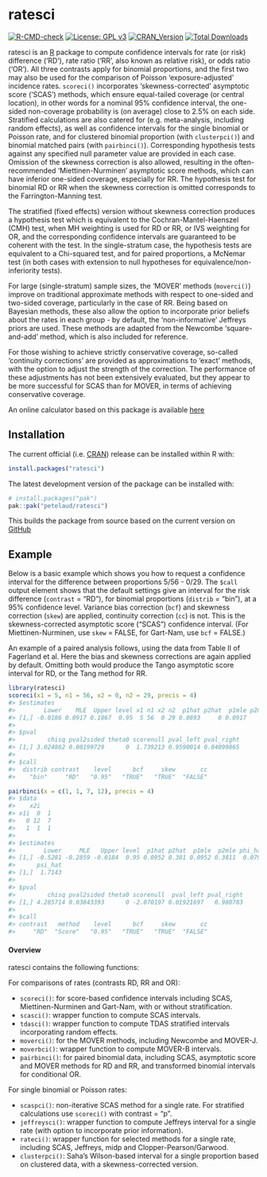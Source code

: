 
<!-- README.md is generated from README.Rmd. Please edit that file -->

# ratesci

<!-- badges: start -->

[![R-CMD-check](https://github.com/petelaud/ratesci/actions/workflows/R-CMD-check.yaml/badge.svg)](https://github.com/petelaud/ratesci/actions/workflows/R-CMD-check.yaml)
[![License: GPL
v3](https://img.shields.io/badge/License-GPLv3-blue.svg)](https://www.gnu.org/licenses/gpl-3.0)
[![CRAN_Version](https://www.r-pkg.org/badges/version/ratesci)](https://cran.r-project.org/package=ratesci)
[![Total
Downloads](https://cranlogs.r-pkg.org/badges/grand-total/ratesci)](https://cranlogs.r-pkg.org/badges/grand-total/ratesci)
<!-- badges: end -->

ratesci is an [R](https://www.r-project.org) package to compute
confidence intervals for rate (or risk) difference (‘RD’), rate ratio
(‘RR’, also known as relative risk), or odds ratio (‘OR’). All three
contrasts apply for binomial proportions, and the first two may also be
used for the comparison of Poisson ‘exposure-adjusted’ incidence rates.
`scoreci()` incorporates ‘skewness-corrected’ asymptotic score (‘SCAS’)
methods, which ensure equal-tailed coverage (or central location), in
other words for a nominal 95% confidence interval, the one-sided
non-coverage probability is (on average) close to 2.5% on each side.
Stratified calculations are also catered for (e.g. meta-analysis,
including random effects), as well as confidence intervals for the
single binomial or Poisson rate, and for clustered binomial proportion
(with `clusterpci()`) and binomial matched pairs (with `pairbinci()`).
Corresponding hypothesis tests against any specified null parameter
value are provided in each case. Omission of the skewness correction is
also allowed, resulting in the often-recommended ‘Miettinen-Nurminen’
asymptotic score methods, which can have inferior one-sided coverage,
especially for RR. The hypothesis test for binomial RD or RR when the
skewness correction is omitted corresponds to the Farrington-Manning
test.

The stratified (fixed effects) version without skewness correction
produces a hypothesis test which is equivalent to the
Cochran-Mantel-Haenszel (CMH) test, when MH weighting is used for RD or
RR, or IVS weighting for OR, and the corresponding confidence intervals
are guaranteed to be coherent with the test. In the single-stratum case,
the hypothesis tests are equivalent to a Chi-squared test, and for
paired proportions, a McNemar test (in both cases with extension to null
hypotheses for equivalence/non-inferiority tests).

For large (single-stratum) sample sizes, the ‘MOVER’ methods
(`moverci()`) improve on traditional approximate methods with respect to
one-sided and two-sided coverage, particularly in the case of RR. Being
based on Bayesian methods, these also allow the option to incorporate
prior beliefs about the rates in each group - by default, the
‘non-informative’ Jeffreys priors are used. These methods are adapted
from the Newcombe ‘square-and-add’ method, which is also included for
reference.

For those wishing to achieve strictly conservative coverage, so-called
‘continuity corrections’ are provided as approximations to ‘exact’
methods, with the option to adjust the strength of the correction. The
performance of these adjustments has not been extensively evaluated, but
they appear to be more successful for SCAS than for MOVER, in terms of
achieving conservative coverage.

An online calculator based on this package is available
[here](https://ssu.shef.ac.uk/ratesci/calc.php)

## Installation

The current official
(i.e. [CRAN](https://CRAN.R-project.org/package=ratesci)) release can be
installed within R with:

``` r
install.packages("ratesci")
```

The latest development version of the package can be installed with:

``` r
# install.packages("pak")
pak::pak("petelaud/ratesci")
```

This builds the package from source based on the current version on
[GitHub](https://github.com/petelaud/ratesci)

## Example

Below is a basic example which shows you how to request a confidence
interval for the difference between proportions 5/56 - 0/29. The `$call`
output element shows that the default settings give an interval for the
risk difference (`contrast` = “RD”), for binomial proportions (`distrib`
= “bin”), at a 95% confidence level. Variance bias correction (`bcf`)
and skewness correction (`skew`) are applied, continuity correction
(`cc`) is not. This is the skewness-corrected asymptotic score (“SCAS”)
confidence interval. (For Miettinen-Nurminen, use `skew` = FALSE, for
Gart-Nam, use `bcf` = FALSE.)

An example of a paired analysis follows, using the data from Table II of
Fagerland et al. Here the bias and skewness corrections are again
applied by default. Omitting both would produce the Tango asymptotic
score interval for RD, or the Tang method for RR.

``` r
library(ratesci)
scoreci(x1 = 5, n1 = 56, x2 = 0, n2 = 29, precis = 4)
#> $estimates
#>        Lower    MLE  Upper level x1 n1 x2 n2  p1hat p2hat  p1mle p2mle
#> [1,] -0.0186 0.0917 0.1867  0.95  5 56  0 29 0.0893     0 0.0917     0
#> 
#> $pval
#>         chisq pval2sided theta0 scorenull pval_left pval_right
#> [1,] 3.024862 0.08199729      0  1.739213 0.9590014 0.04099865
#> 
#> $call
#>  distrib contrast    level      bcf     skew       cc 
#>    "bin"     "RD"   "0.95"   "TRUE"   "TRUE"  "FALSE"

pairbinci(x = c(1, 1, 7, 12), precis = 4)
#> $data
#>    x2i
#> x1i  0  1
#>   0 12  7
#>   1  1  1
#> 
#> $estimates
#>        Lower     MLE   Upper level  p1hat p2hat  p1mle  p2mle phi_hat phi_c
#> [1,] -0.5281 -0.2859 -0.0184  0.95 0.0952 0.381 0.0952 0.3811  0.0795     0
#>      psi_hat
#> [1,]  1.7143
#> 
#> $pval
#>         chisq pval2sided theta0 scorenull  pval_left pval_right
#> [1,] 4.285714 0.03843393      0 -2.070197 0.01921697   0.980783
#> 
#> $call
#> contrast   method    level      bcf     skew       cc 
#>     "RD"  "Score"   "0.95"   "TRUE"   "TRUE"  "FALSE"
```

#### Overview

ratesci contains the following functions:

For comparisons of rates (contrasts RD, RR and OR):

- `scoreci()`: for score-based confidence intervals including SCAS,
  Miettinen-Nurminen and Gart-Nam, with or without stratification.
- `scasci()`: wrapper function to compute SCAS intervals.
- `tdasci()`: wrapper function to compute TDAS stratified intervals
  incorporating random effects.
- `moverci()`: for the MOVER methods, including Newcombe and MOVER-J.
- `moverbci()`: wrapper function to compute MOVER-B intervals.
- `pairbinci()`: for paired binomial data, including SCAS, asymptotic
  score and MOVER methods for RD and RR, and transformed binomial
  intervals for conditional OR.

For single binomial or Poisson rates:

- `scaspci()`: non-iterative SCAS method for a single rate. For
  stratified calculations use `scoreci()` with contrast = “p”.
- `jeffreysci()`: wrapper function to compute Jeffreys interval for a
  single rate (with option to incorporate prior information).
- `rateci()`: wrapper function for selected methods for a single rate,
  including SCAS, Jeffreys, midp and Clopper-Pearson/Garwood.
- `clusterpci()`: Saha’s Wilson-based interval for a single proportion
  based on clustered data, with a skewness-corrected version.
